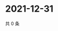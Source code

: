 # 2021-12-31

共 0 条

<!-- BEGIN WEIBO -->
<!-- 最后更新时间 Fri Dec 31 2021 14:11:24 GMT+0800 (China Standard Time) -->

<!-- END WEIBO -->
